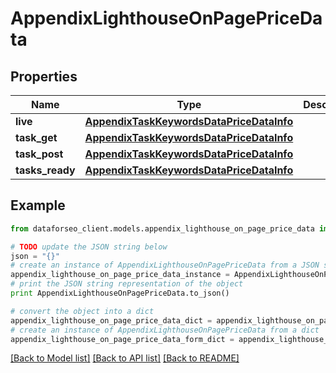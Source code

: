 # AppendixLighthouseOnPagePriceData


## Properties

Name | Type | Description | Notes
------------ | ------------- | ------------- | -------------
**live** | [**AppendixTaskKeywordsDataPriceDataInfo**](AppendixTaskKeywordsDataPriceDataInfo.md) |  | [optional] 
**task_get** | [**AppendixTaskKeywordsDataPriceDataInfo**](AppendixTaskKeywordsDataPriceDataInfo.md) |  | [optional] 
**task_post** | [**AppendixTaskKeywordsDataPriceDataInfo**](AppendixTaskKeywordsDataPriceDataInfo.md) |  | [optional] 
**tasks_ready** | [**AppendixTaskKeywordsDataPriceDataInfo**](AppendixTaskKeywordsDataPriceDataInfo.md) |  | [optional] 

## Example

```python
from dataforseo_client.models.appendix_lighthouse_on_page_price_data import AppendixLighthouseOnPagePriceData

# TODO update the JSON string below
json = "{}"
# create an instance of AppendixLighthouseOnPagePriceData from a JSON string
appendix_lighthouse_on_page_price_data_instance = AppendixLighthouseOnPagePriceData.from_json(json)
# print the JSON string representation of the object
print AppendixLighthouseOnPagePriceData.to_json()

# convert the object into a dict
appendix_lighthouse_on_page_price_data_dict = appendix_lighthouse_on_page_price_data_instance.to_dict()
# create an instance of AppendixLighthouseOnPagePriceData from a dict
appendix_lighthouse_on_page_price_data_form_dict = appendix_lighthouse_on_page_price_data.from_dict(appendix_lighthouse_on_page_price_data_dict)
```
[[Back to Model list]](../README.md#documentation-for-models) [[Back to API list]](../README.md#documentation-for-api-endpoints) [[Back to README]](../README.md)


